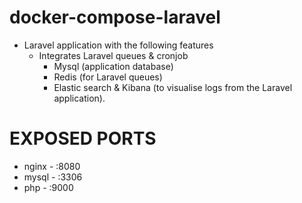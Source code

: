 # docker-compose-laravel
* Laravel application with the following features 
  * Integrates Laravel queues & cronjob
	* Mysql (application database)
	* Redis (for Laravel queues)
	* Elastic search & Kibana (to visualise logs from the Laravel application).
# EXPOSED PORTS
* nginx - :8080
* mysql - :3306
* php - :9000